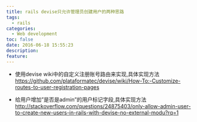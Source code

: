 ```yaml
---
title: rails devise只允许管理员创建用户的两种思路
tags:
  - rails
categories:
  - Web development
toc: false
date: 2016-06-18 15:55:23
description:
feature:
---
```


* 使用devise wiki中的自定义注册账号路由来实现,具体实现方法
https://github.com/plataformatec/devise/wiki/How-To:-Customize-routes-to-user-registration-pages

* 给用户增加”是否是admin”的用户标记字段,具体实现方法
http://stackoverflow.com/questions/24875403/only-allow-admin-user-to-create-new-users-in-rails-with-devise-no-external-modu?rq=1